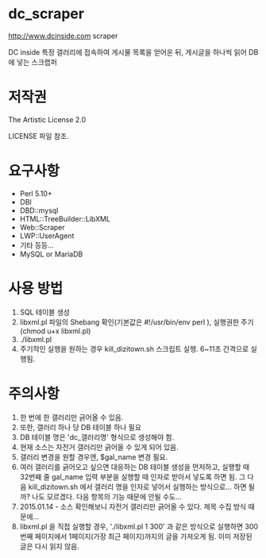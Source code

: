 dc_scraper
==========
http://www.dcinside.com scraper

DC inside 특정 갤러리에 접속하여 게시물 목록을 얻어온 뒤, 게시글을 하나씩 읽어 DB에 넣는 스크랩퍼

# 저작권
The Artistic License 2.0

LICENSE 파일 참조.

# 요구사항
* Perl 5.10+
 * DBI
 * DBD::mysql
 * HTML::TreeBuilder::LibXML
 * Web::Scraper
 * LWP::UserAgent
 * 기타 등등...
* MySQL or MariaDB

# 사용 방법
1. SQL 테이블 생성
2. libxml.pl 파일의 Shebang 확인(기본값은 #!/usr/bin/env perl ), 실행권한 주기(chmod u+x libxml.pl)
3. ./libxml.pl
 1. 주기적인 실행을 원하는 경우 kill_dizitown.sh 스크립트 실행. 6~11초 간격으로 실행됨.


# 주의사항
1. 한 번에 한 갤러리만 긁어올 수 있음.
 1. 또한, 갤러리 하나 당 DB 테이블 하나 필요
 1. DB 테이블 명은 'dc_갤러리명' 형식으로 생성해야 함.
1. 현재 소스는 자전거 갤러리만 긁어올 수 있게 되어 있음.
1. 갤러리 변경을 원할 경우엔, $gal_name 변경 필요.
1. 여러 갤러리를 긁어오고 싶으면 대응하는 DB 테이블 생성을 먼저하고, 실행할 때 32번째 줄 gal_name 입력 부분을 실행할 때 인자로 받아서 넣도록 하면 됨. 그 다음 kill_dizitown.sh 에서 갤러리 명을 인자로 넣어서 실행하는 방식으로... 하면 될까? 나도 모르겠다. 다음 항목의 기능 때문에 안될 수도...
 1. 2015.01.14 - 소스 확인해보니 자전거 갤러리만 긁어올 수 있다. 제목 수집 방식 때문에...
1. libxml.pl 을 직접 실행할 경우, './libxml.pl 1 300' 과 같은 방식으로 실행하면 300번째 페이지에서 1페이지(가장 최근 페이지)까지의 글을 가져오게 됨. 이미 저장된 글은 다시 읽지 않음.
